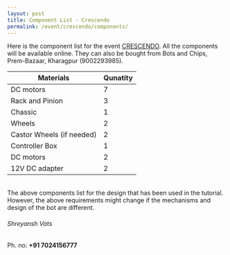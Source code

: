 ```yaml
---
layout: post
title: Component List - Crescendo
permalink: /event/crescendo/components/
---
```

Here is the component list for the event [CRESCENDO](/tutorial/event/cresendo/). All the components will be available online. They can also be bought from Bots and Chips, Prem-Bazaar, Kharagpur (9002293985).

| Materials                                         | Qunatity    |
|---------------------------------------------------|-------------|
|DC motors                                          | 7           |
|Rack and Pinion                                    | 3           |
|Chassic                                            | 1           |
|Wheels                                             | 2           |
|Castor Wheels (if needed)                          | 2           |
|Controller Box                                     | 1           |
|DC motors                                          | 2           |
|12V DC adapter                                     | 2           |

<br>
The above components list for the design that has been used in the tutorial. However, the above requirements might change if the mechanisms and design of the bot are different.

###### Shreyansh Vats

Ph. no: **+91 7024156777**
